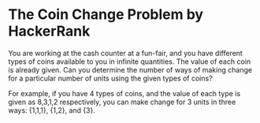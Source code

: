 # The Coin Change Problem by HackerRank

You are working at the cash counter at a fun-fair, and you have different types of coins available to you in infinite quantities. The value of each coin is already given. Can you determine the number of ways of making change for a particular number of units using the given types of coins?

For example, if you have 4 types of coins, and the value of each type is given as 8,3,1,2 respectively, you can make change for 3 units in three ways: {1,1,1}, {1,2}, and {3}.
